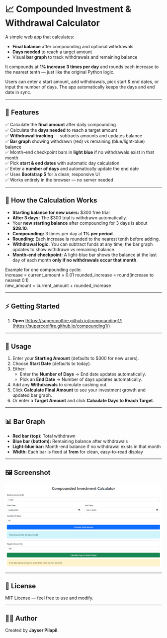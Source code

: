 # 📈 Compounded Investment & Withdrawal Calculator

A simple web app that calculates:

- **Final balance** after compounding and optional withdrawals  
- **Days needed** to reach a target amount  
- Visual **bar graph** to track withdrawals and remaining balance  

It compounds at **1% increase 3 times per day** and rounds each increase to the nearest tenth — just like the original Python logic.

Users can enter a start amount, add withdrawals, pick start & end dates, or input the number of days. The app automatically keeps the days and end date in sync.

---

## 🚀 Features

✅ Calculate the **final amount** after daily compounding  
✅ Calculate the **days needed** to reach a target amount  
✅ **Withdrawal tracking** — subtracts amounts and updates balance  
✅ **Bar graph** showing withdrawn (red) vs remaining (blue/light-blue) balance  
✅ Month-end checkpoint bars in **light blue** if no withdrawals exist in that month  
✅ Pick **start & end dates** with automatic day calculation  
✅ Enter a **number of days** and automatically update the end date  
✅ Uses **Bootstrap 5** for a clean, responsive UI  
✅ Works entirely in the browser — no server needed  

---

## 🧮 How the Calculation Works

- **Starting balance for new users:** $300 free trial  
- **After 3 days:** The $300 trial is withdrawn automatically.  
- Your **new starting balance** after compounding for 3 days is about **$28.10**.  
- **Compounding:** 3 times per day at **1% per period**.  
- **Rounding:** Each increase is rounded to the nearest tenth before adding.  
- **Withdrawal logic:** You can subtract funds at any time; the bar graph updates to show withdrawn vs remaining balance.  
- **Month-end checkpoint:** A light-blue bar shows the balance at the last day of each month **only if no withdrawals occur that month**.  

Example for one compounding cycle:  
increase = current_amount × 0.01
rounded_increase = round(increase to nearest 0.1)  
new_amount = current_amount + rounded_increase  

---

## ⚡ Getting Started

1. **Open** [https://supercoolfire.github.io/compounding1/](https://supercoolfire.github.io/compounding1/)

---

## 🧪 Usage

1. Enter your **Starting Amount** (defaults to $300 for new users).  
2. Choose **Start Date** (defaults to today).  
3. Either:
   - Enter the **Number of Days** → End date updates automatically.  
   - Pick an **End Date** → Number of days updates automatically.  
4. Add any **Withdrawals** to simulate cashing out.  
5. Click **Calculate Final Amount** to see your investment growth and updated bar graph.  
6. Or enter a **Target Amount** and click **Calculate Days to Reach Target**.  

---

## 📊 Bar Graph

- **Red bar (top):** Total withdrawn  
- **Blue bar (bottom):** Remaining balance after withdrawals  
- **Light-blue bar:** Month-end balance if no withdrawal exists in that month  
- **Width:** Each bar is fixed at **1rem** for clean, easy-to-read display  

---

## 🖼️ Screenshot

![App Screenshot](images/screenshot.png)

---

## 📜 License

MIT License — feel free to use and modify.

---

## 👨‍💻 Author

Created by **Jayser Pilapil**.
